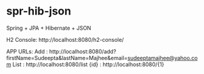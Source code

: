 # spr-hib-json
Spring + JPA + Hibernate + JSON

H2 Console: http://localhost:8080/h2-console/

APP URLs: 
  Add  : http://localhost:8080/add?firstName=Sudeepta&lastName=Majhee&email=sudeeptamajhee@yahoo.com
  List : http://localhost:8080/list
  {id} : http://localhost:8080/{1}
